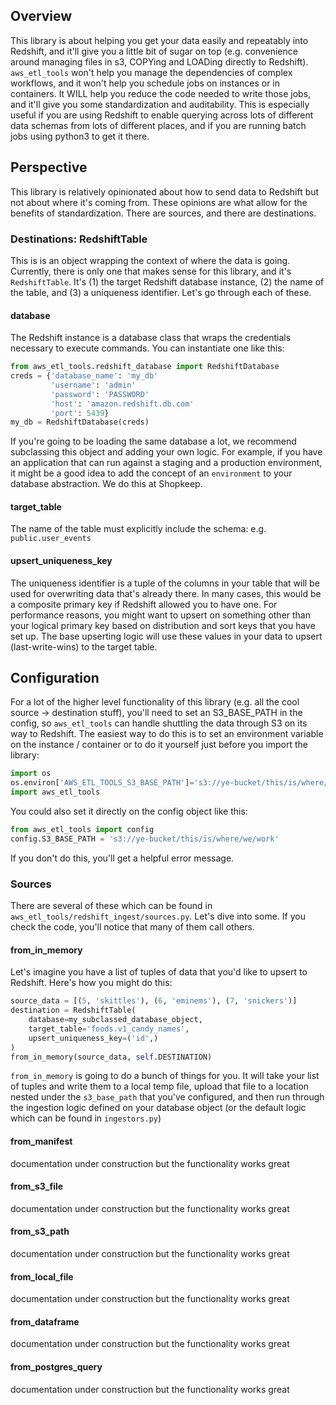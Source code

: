 ## Overview
This library is about helping you get your data easily and repeatably into Redshift, and it'll give you a little bit of sugar on top (e.g. convenience around managing files in s3, COPYing and LOADing directly to Redshift). `aws_etl_tools` won't help you manage the dependencies of complex workflows, and it won't help you schedule jobs on instances or in containers. It WILL help you reduce the code needed to write those jobs, and it'll give you some standardization and auditability. This is especially useful if you are using Redshift to enable querying across lots of different data schemas from lots of different places, and if you are running batch jobs using python3 to get it there.

## Perspective
This library is relatively opinionated about how to send data to Redshift but not about where it's coming from. These opinions are what allow for the benefits of standardization. There are sources, and there are destinations.
### Destinations: RedshiftTable
This is is an object wrapping the context of where the data is going. Currently, there is only one that makes sense for this library, and it's `RedshiftTable`. It's (1) the target Redshift database instance, (2) the name of the table, and (3) a uniqueness identifier. Let's go through each of these.
#### database
The Redshift instance is a database class that wraps the credentials necessary to execute commands. You can instantiate one like this:
```python
from aws_etl_tools.redshift_database import RedshiftDatabase
creds = {'database_name': 'my_db'
         'username': 'admin'
         'password': 'PASSWORD'
         'host': 'amazon.redshift.db.com'
         'port': 5439}
my_db = RedshiftDatabase(creds)
```
If you're going to be loading the same database a lot, we recommend subclassing this object and adding your own logic. For example, if you have an application that can run against a staging and a production environment, it might be a good idea to add the concept of an `environment` to your database abstraction. We do this at Shopkeep. 
#### target_table
The name of the table must explicitly include the schema: e.g. `public.user_events`
#### upsert_uniqueness_key
The uniqueness identifier is a tuple of the columns in your table that will be used for overwriting data that's already there. In many cases, this would be a composite primary key if Redshift allowed you to have one. For performance reasons, you might want to upsert on something other than your logical primary key based on distribution and sort keys that you have set up. The base upserting logic will use these values in your data to upsert (last-write-wins) to the target table.

## Configuration
For a lot of the higher level functionality of this library (e.g. all the cool source -> destination stuff), you'll need to set an S3_BASE_PATH in the config, so `aws_etl_tools` can handle shuttling the data through S3 on its way to Redshift. The easiest way to do this is to set an environment variable on the instance / container or to do it yourself just before you import the library:
```python
import os
os.environ['AWS_ETL_TOOLS_S3_BASE_PATH']='s3://ye-bucket/this/is/where/we/work'
import aws_etl_tools
```
You could also set it directly on the config object like this:
```python
from aws_etl_tools import config
config.S3_BASE_PATH = 's3://ye-bucket/this/is/where/we/work'
```
If you don't do this, you'll get a helpful error message. 

### Sources
There are several of these which can be found in `aws_etl_tools/redshift_ingest/sources.py`. Let's dive into some. If you check the code, you'll notice that many of them call others. 
#### from_in_memory
Let's imagine you have a list of tuples of data that you'd like to upsert to Redshift. Here's how you might do this:
```python
source_data = [(5, 'skittles'), (6, 'eminems'), (7, 'snickers')]
destination = RedshiftTable(
    database=my_subclassed_database_object,
    target_table='foods.v1_candy_names',
    upsert_uniqueness_key=('id',)
)
from_in_memory(source_data, self.DESTINATION)
```
`from_in_memory` is going to do a bunch of things for you. It will take your list of tuples and write them to a local temp file, upload that file to a location nested under the `s3_base_path` that you've configured, and then run through the ingestion logic defined on your database object (or the default logic which can be found in `ingestors.py`)
#### from_manifest
documentation under construction but the functionality works great
#### from_s3_file
documentation under construction but the functionality works great
#### from_s3_path
documentation under construction but the functionality works great
#### from_local_file
documentation under construction but the functionality works great
#### from_dataframe
documentation under construction but the functionality works great
#### from_postgres_query
documentation under construction but the functionality works great
